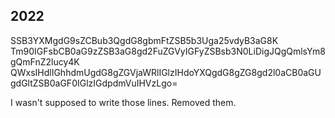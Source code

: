 ## 2022

SSB3YXMgdG9sZCBub3QgdG8gbmFtZSB5b3Uga25vdyB3aG8K Tm90IGFsbCB0aG9zZSB3aG8gd2FuZGVyIGFyZSBsb3N0LiDigJQgQmlsYm8gQmFnZ2lucy4K QWxsIHdlIGhhdmUgdG8gZGVjaWRlIGlzIHdoYXQgdG8gZG8gd2l0aCB0aGUgdGltZSB0aGF0IGlzIGdpdmVuIHVzLgo=

I wasn't supposed to write those lines. Removed them.
